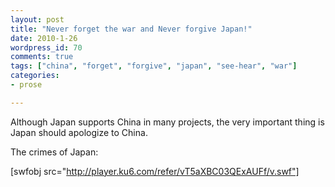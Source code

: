 ```yaml
---
layout: post
title: "Never forget the war and Never forgive Japan!"
date: 2010-1-26
wordpress_id: 70
comments: true
tags: ["china", "forget", "forgive", "japan", "see-hear", "war"]
categories:
- prose

---
```

<meta name="_edit_last" content="1" />
<meta name="views" content="1058" />
Although Japan supports China in many projects, the very important thing is Japan should apologize to China.

The crimes of Japan:

[swfobj src="http://player.ku6.com/refer/vT5aXBC03QExAUFf/v.swf"] 
